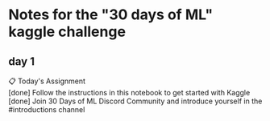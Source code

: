 # Notes for the "30 days of ML" kaggle challenge

## day 1

📋 Today's Assignment  
[done]    Follow the instructions in this notebook to get started with Kaggle  
[done]    Join 30 Days of ML Discord Community and introduce yourself in the #introductions channel  
